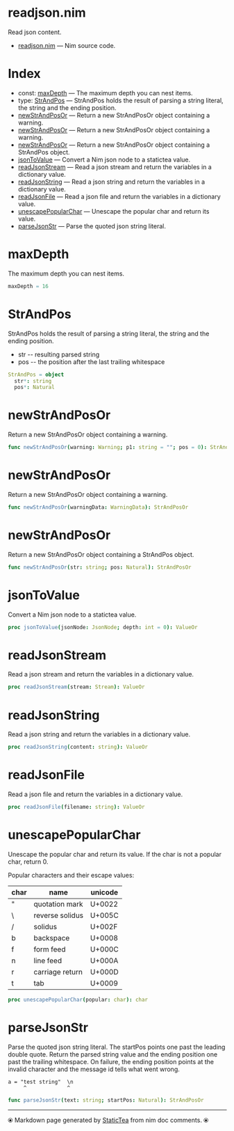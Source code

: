 # readjson.nim

Read json content.

* [readjson.nim](../src/readjson.nim) &mdash; Nim source code.
# Index

* const: [maxDepth](#maxdepth) &mdash; The maximum depth you can nest items.
* type: [StrAndPos](#strandpos) &mdash; StrAndPos holds the result of parsing a string literal, the
string and the ending position.
* [newStrAndPosOr](#newstrandposor) &mdash; Return a new StrAndPosOr object containing a warning.
* [newStrAndPosOr](#newstrandposor-1) &mdash; Return a new StrAndPosOr object containing a warning.
* [newStrAndPosOr](#newstrandposor-2) &mdash; Return a new StrAndPosOr object containing a StrAndPos object.
* [jsonToValue](#jsontovalue) &mdash; Convert a Nim json node to a statictea value.
* [readJsonStream](#readjsonstream) &mdash; Read a json stream and return the variables in a dictionary value.
* [readJsonString](#readjsonstring) &mdash; Read a json string and return the variables in a dictionary value.
* [readJsonFile](#readjsonfile) &mdash; Read a json file and return the variables in a dictionary value.
* [unescapePopularChar](#unescapepopularchar) &mdash; Unescape the popular char and return its value.
* [parseJsonStr](#parsejsonstr) &mdash; Parse the quoted json string literal.

# maxDepth

The maximum depth you can nest items.

```nim
maxDepth = 16
```

# StrAndPos

StrAndPos holds the result of parsing a string literal, the
string and the ending position.

* str -- resulting parsed string
* pos -- the position after the last trailing whitespace

```nim
StrAndPos = object
  str*: string
  pos*: Natural

```

# newStrAndPosOr

Return a new StrAndPosOr object containing a warning.

```nim
func newStrAndPosOr(warning: Warning; p1: string = ""; pos = 0): StrAndPosOr
```

# newStrAndPosOr

Return a new StrAndPosOr object containing a warning.

```nim
func newStrAndPosOr(warningData: WarningData): StrAndPosOr
```

# newStrAndPosOr

Return a new StrAndPosOr object containing a StrAndPos object.

```nim
func newStrAndPosOr(str: string; pos: Natural): StrAndPosOr
```

# jsonToValue

Convert a Nim json node to a statictea value.

```nim
proc jsonToValue(jsonNode: JsonNode; depth: int = 0): ValueOr
```

# readJsonStream

Read a json stream and return the variables in a dictionary value.

```nim
proc readJsonStream(stream: Stream): ValueOr
```

# readJsonString

Read a json string and return the variables in a dictionary value.

```nim
proc readJsonString(content: string): ValueOr
```

# readJsonFile

Read a json file and return the variables in a dictionary value.

```nim
proc readJsonFile(filename: string): ValueOr
```

# unescapePopularChar

Unescape the popular char and return its value. If the char is
not a popular char, return 0.

 Popular characters and their escape values:

|char      | name           | unicode|
|----------|----------------|--------|
|"         | quotation mark | U+0022 |
|\        | reverse solidus| U+005C |
|/         | solidus        | U+002F |
|b         | backspace      | U+0008 |
|f         | form feed      | U+000C |
|n         | line feed      | U+000A |
|r         | carriage return| U+000D |
|t         | tab            | U+0009 |

```nim
proc unescapePopularChar(popular: char): char
```

# parseJsonStr

Parse the quoted json string literal. The startPos points one
past the leading double quote.  Return the parsed string value
and the ending position one past the trailing whitespace. On
failure, the ending position points at the invalid character and
the message id tells what went wrong.

~~~
a = "test string"  \n
     ^             ^
~~~~

```nim
func parseJsonStr(text: string; startPos: Natural): StrAndPosOr
```


---
⦿ Markdown page generated by [StaticTea](https://github.com/flenniken/statictea/) from nim doc comments. ⦿
